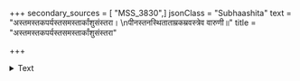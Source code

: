 +++
secondary_sources = [ "MSS_3830",]
jsonClass = "Subhaashita"
text = "अस्तमस्तकपर्यस्तसमस्तार्कांशुसंस्तरा।  \nपीनस्तनस्थिताताम्रकम्रवस्त्रेव वारुणी॥"
title = "अस्तमस्तकपर्यस्तसमस्तार्कांशुसंस्तरा"

+++

<details><summary>Text</summary>

अस्तमस्तकपर्यस्तसमस्तार्कांशुसंस्तरा।  
पीनस्तनस्थिताताम्रकम्रवस्त्रेव वारुणी॥
</details>
